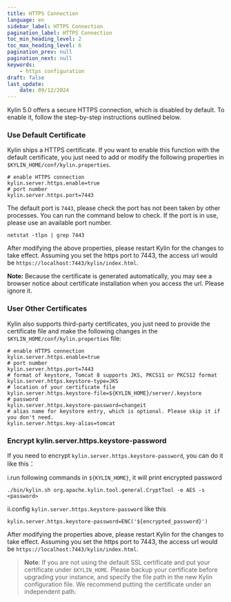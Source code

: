 ```yaml
---
title: HTTPS Connection
language: en
sidebar_label: HTTPS Connection
pagination_label: HTTPS Connection
toc_min_heading_level: 2
toc_max_heading_level: 6
pagination_prev: null
pagination_next: null
keywords:
    - https configuration
draft: false
last_update:
    date: 09/12/2024
---
```


Kylin 5.0 offers a secure HTTPS connection, which is disabled by default. To enable it, follow the step-by-step instructions outlined below.

### Use Default Certificate

Kylin ships a HTTPS certificate. If you want to enable this function with the default certificate, you just need to add or modify the following properties in `$KYLIN_HOME/conf/kylin.properties`.

```properties
# enable HTTPS connection
kylin.server.https.enable=true
# port number
kylin.server.https.port=7443
```

The default port is `7443`, please check the port has not been taken by other processes. You can run the command below to check. If the port is in use, please use an available port number.

```
netstat -tlpn | grep 7443
```

After modifying the above properties, please restart Kylin for the changes to take effect. Assuming you set the https port to 7443, the access url would be `https://localhost:7443/kylin/index.html`.

**Note:**  Because the certificate is generated automatically, you may see a browser notice about certificate installation when you access the url. Please ignore it.

### User Other Certificates

Kylin also supports third-party certificates, you just need to provide the certificate file and make the following changes in the `$KYLIN_HOME/conf/kylin.properties` file:

```properties
# enable HTTPS connection
kylin.server.https.enable=true
# port number
kylin.server.https.port=7443
# format of keystore, Tomcat 8 supports JKS, PKCS11 or PKCS12 format
kylin.server.https.keystore-type=JKS
# location of your certificate file
kylin.server.https.keystore-file=${KYLIN_HOME}/server/.keystore
# password
kylin.server.https.keystore-password=changeit
# alias name for keystore entry, which is optional. Please skip it if you don't need.
kylin.server.https.key-alias=tomcat
```

### Encrypt kylin.server.https.keystore-password
If you need to encrypt `kylin.server.https.keystore-password`, you can do it like this：

i.run following commands in `${KYLIN_HOME}`, it will print encrypted password
```shell
./bin/kylin.sh org.apache.kylin.tool.general.CryptTool -e AES -s <password>
```

ii.config `kylin.server.https.keystore-password` like this
```properties
kylin.server.https.keystore-password=ENC('${encrypted_password}')
```

After modifying the properties above, please restart Kylin for the changes to take effect. Assuming you set the https port to 7443, the access url would be `https://localhost:7443/kylin/index.html`.

> **Note**: If you are not using the default SSL certificate and put your certificate under `$KYLIN_HOME`. Please backup your certificate before upgrading your instance, and specify the file path in the new Kylin configuration file. We recommend putting the certificate under an independent path.
